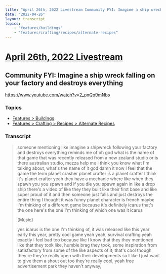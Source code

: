 ```yaml
---
title: "April 26th, 2022 Livestream Community FYI: Imagine a ship wreck falling on your factory and destroys everything"
date: "2022-04-26"
layout: transcript
topics:
    - "features/buildings"
    - "features/crafting/recipes/alternate-recipes"
---
```

# [April 26th, 2022 Livestream](../2022-04-26.md)
## Community FYI: Imagine a ship wreck falling on your factory and destroys everything
https://www.youtube.com/watch?v=2_pnQp9mNbs

### Topics
* [Features > Buildings](../topics/features/buildings.md)
* [Features > Crafting > Recipes > Alternate Recipes](../topics/features/crafting/recipes/alternate-recipes.md)

### Transcript

> someone mentioning like imagine a shipwreck following your factory and destroys everything reminds me of oh god what is the name of that game that was recently released from a new zealand studio or is there australian studio, mezza help me I think you know what I'm talking about, what's the name of it god damn it now I feel that the game the term planet crasher planet crafter is a planet crafter I think it's planet crafter yeah they have a mechanic where like when they spawn you you spawn and if you die you spawn again in like a drop ship there's a video of like they they built like their first base and like super proud of it and then someone just falls and just destroys the entire thing I thought it was funny planet character is french maybe I'm thinking of a different game because it's definitely icarus that's the one here's the one I'm thinking of which one was it icarus
>
> [Music]
>
> yes icarus is the one I'm thinking of, it was released like this year early this year, pretty cool game yeah yeah, survival crafting yeah exactly I feel bad too because like I know that they they mentioned like that they took like, humble brag they took, some inspiration from satisfactory from some of the like aspects of it, that's cool though they're they're really open with their developments so I like I just want to give them a shout out too they're really cool, yeah free advertisement park they haven't anyway,
